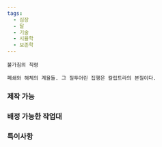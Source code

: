 ```yaml
---
tags:
  - 심장
  - 달
  - 기술
  - 시율학
  - 보존학
---
```



```
불가침의 칙령

폐쇄와 해체의 계율들. 그 질투어린 집행은 칼립트라의 본질이다.
```


### 제작 가능



### 배정 가능한 작업대



### 특이사항

